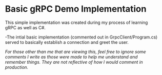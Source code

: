 # Basic gRPC Demo Implementation
This simple implementation was created during my process of learning gRPC as well as C#.

-The intial basic implementation (commented out in GrpcClient/Program.cs) served to basically establish a connection and greet the user.

*For those other than me that are viewing this, feel free to ignore some comments I write as those were made to help me understand and remember things. 
They are not reflective of how I would comment in production.*

